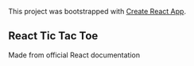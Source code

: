 This project was bootstrapped with [Create React App](https://github.com/facebook/create-react-app).

## React Tic Tac Toe

Made from official React documentation

